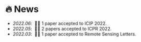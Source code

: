 # 🔥 News
- *2022.06*: &nbsp;🎉🎉 1 paper accepted to ICIP 2022.
- *2022.05*: &nbsp;🎉🎉 2 papers accepted to ICPR 2022.
- *2022.03*: &nbsp;🎉🎉 1 paper accepted to Remote Sensing Letters.
